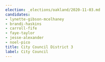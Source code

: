 ```yaml
---
election: _elections/oakland/2020-11-03.md
candidates:
- lynette-gibson-mcelhaney
- brandi-haskins
- carroll-fife
- faye-taylor
- jesse-alexander
- noel-pico
title: City Council District 3
label: City Council
---
```

